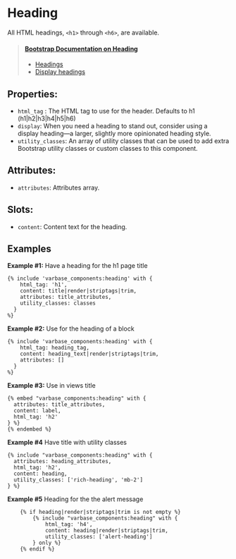 # Heading

All HTML headings, `<h1>` through `<h6>`, are available.

> #### [Bootstrap Documentation on Heading](https://getbootstrap.com/docs/5.3/content/typography/#headings)
> * [Headings](https://getbootstrap.com/docs/5.3/content/typography/#headings)
> * [Display headings](https://getbootstrap.com/docs/5.3/content/typography/#display-headings)

## Properties:
* `html_tag` : The HTML tag to use for the header.
               Defaults to h1 (h1|h2|h3|h4|h5|h6)
* `display`: When you need a heading to stand out, consider using a display
             heading—a larger, slightly more opinionated heading style.
* `utility_classes`: An array of utility classes that can
                    be used to add extra Bootstrap utility classes or custom
                    classes to this component.

## Attributes:
 * `attributes`: Attributes array.

## Slots:
 * `content`: Content text for the heading.

## Examples

**Example #1:** Have a heading for the h1 page title
```
{% include 'varbase_components:heading' with {
    html_tag: 'h1',
    content: title|render|striptags|trim,
    attributes: title_attributes,
    utility_classes: classes
  }
%}
```

**Example #2:** Use for the heading of a block
```
{% include 'varbase_components:heading' with {
    html_tag: heading_tag,
    content: heading_text|render|striptags|trim,
    attributes: []
  }
%}
```

**Example #3:** Use in views title
```
{% embed "varbase_components:heading" with {
  attributes: title_attributes,
  content: label,
  html_tag: 'h2'
} %}
{% endembed %}
```

**Example #4** Have title with utility classes
```
{% include "varbase_components:heading" with {
  attributes: heading_attributes,
  html_tag: 'h2',
  content: heading,
  utility_classes: ['rich-heading', 'mb-2']
} %}
```

**Example #5** Heading for the the alert message
```
	{% if heading|render|striptags|trim is not empty %}
		{% include "varbase_components:heading" with {
			html_tag: 'h4',
			content: heading|render|striptags|trim,
			utility_classes: ['alert-heading']
		} only %}
	{% endif %}
```